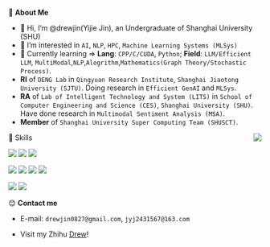 💭 **About Me**

- 👋 Hi, I’m @drewjin(Yijie Jin), an Undergraduate of Shanghai University (SHU)
- 👀 I’m interested in `AI`, `NLP`, `HPC`, `Machine Learning Systems (MLSys)`
- 🌱 Currently learning => **Lang**: `CPP/C/CUDA`, `Python`; **Field**: `LLM/Efficient LLM`, `MultiModal`,`NLP`,`Alogrithm`,`Mathematics(Graph Theory/Stochastic Process)`.
- **RI** of `DENG Lab` in `Qingyuan Research Institute`, `Shanghai Jiaotong University (SJTU)`. Doing research in `Efficient GenAI` and `MLSys`.
- **RA** of `Lab of Intelligent Technology and System (LITS)` in `School of Computer Engineering and Science (CES)`, `Shanghai University (SHU)`. Have done research in `Multimodal Sentiment Analysis (MSA)`.
- **Member** of `Shanghai University Super Computing Team (SHUSCT)`.

<a href="#">
    <img align="right" src="https://github-readme-stats.vercel.app/api?username=drewjin&count_private=true&theme=transparent&show_icons=true" />
</a>

🚀 Skills

![](https://img.shields.io/badge/-python-3e74a2?style=for-the-badge&logo=Python&logoColor=fff) 
![](https://img.shields.io/badge/-C++-0057b8?style=for-the-badge&logo=C%2B%2B&logoColor=fff) 
![](https://img.shields.io/badge/-Go-00add8?style=for-the-badge&logo=Go&logoColor=fff)

<!--- ![](https://img.shields.io/badge/AI_Stack-PyTorch%20%7C%20JAX%20%7C%20Triton%20%7C%20CUDA-ee4c2c?style=for-the-badge) --->

![](https://img.shields.io/badge/-PyTorch-ee4c2c?style=for-the-badge&logo=PyTorch&logoColor=fff)
![](https://img.shields.io/badge/-Triton-000000?style=for-the-badge&logo=Triton&logoColor=fff)
![](https://img.shields.io/badge/-CUDA-28a745?style=for-the-badge&logo=CUDA&logoColor=fff)
![](https://img.shields.io/badge/-JAX-6610f2?style=for-the-badge&logo=JAX&logoColor=fff)

![](https://img.shields.io/badge/-docker-2496ed?style=for-the-badge&logo=Docker&logoColor=fff)
![](https://img.shields.io/badge/-linux-000000?style=for-the-badge&logo=Linux&logoColor=fff)

😊 **Contact me**

- E-mail: `drewjin0827@gmail.com`, `jyj2431567@163.com`

- Visit my Zhihu [Drew](https://www.zhihu.com/people/drew-44-8)!

<!---
Jinyijiedrew/Jinyijiedrew is a ✨ special ✨ repository because its `README.md` (this file) appears on your GitHub profile.
You can click the Preview link to take a look at your changes.
--->
